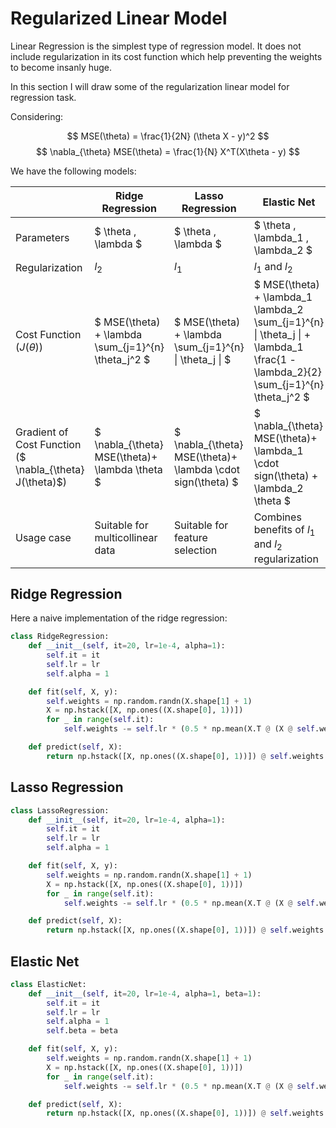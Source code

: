 # Regularized Linear Model

Linear Regression is the simplest type of regression model. It does not include regularization in its cost function which help preventing the weights to become insanly huge.

In this section I will draw some of the regularization linear model for regression task.

Considering:

$$ MSE(\theta) = \frac{1}{2N} (\theta X - y)^2 $$
$$ \nabla_{\theta} MSE(\theta) = \frac{1}{N} X^T(X\theta - y) $$

We have the following models:

|                   | Ridge Regression | Lasso Regression | Elastic Net |
|-------------------|------------------|------------------|-------------|
| Parameters        | $ \theta ,  \lambda $ | $ \theta , \lambda $ | $ \theta ,  \lambda_1 ,  \lambda_2 $ |
| Regularization    | $l_2$            | $l_1$            | $l_1$ and $l_2$ |
| Cost Function ($J(\theta)$)    | $ MSE(\theta) + \lambda \sum_{j=1}^{n} \theta_j^2 $ | $ MSE(\theta) + \lambda \sum_{j=1}^{n} \| \theta_j \| $ | $ MSE(\theta) + \lambda_1 \lambda_2 \sum_{j=1}^{n} \| \theta_j \| + \lambda_1 \frac{1 - \lambda_2}{2} \sum_{j=1}^{n} \theta_j^2 $ |
| Gradient of Cost Function ($ \nabla_{\theta} J(\theta)$) | $ \nabla_{\theta} MSE(\theta)+ \lambda \theta $ | $ \nabla_{\theta} MSE(\theta)+ \lambda \cdot sign(\theta) $ | $ \nabla_{\theta} MSE(\theta)+ \lambda_1 \cdot sign(\theta) + \lambda_2 \theta $ |
| Usage case        | Suitable for multicollinear data   | Suitable for feature selection     | Combines benefits of $l_1$ and $l_2$ regularization |

## Ridge Regression

Here a naive implementation of the ridge regression:

```python
class RidgeRegression:
    def __init__(self, it=20, lr=1e-4, alpha=1):
        self.it = it
        self.lr = lr
        self.alpha = 1

    def fit(self, X, y):
        self.weights = np.random.randn(X.shape[1] + 1)
        X = np.hstack([X, np.ones((X.shape[0], 1))])
        for _ in range(self.it):
            self.weights -= self.lr * (0.5 * np.mean(X.T @ (X @ self.weights - y)) + self.alpha * self.weights)

    def predict(self, X):
        return np.hstack([X, np.ones((X.shape[0], 1))]) @ self.weights
```

## Lasso Regression

```python
class LassoRegression:
    def __init__(self, it=20, lr=1e-4, alpha=1):
        self.it = it
        self.lr = lr
        self.alpha = 1

    def fit(self, X, y):
        self.weights = np.random.randn(X.shape[1] + 1)
        X = np.hstack([X, np.ones((X.shape[0], 1))])
        for _ in range(self.it):
            self.weights -= self.lr * (0.5 * np.mean(X.T @ (X @ self.weights - y)) + self.alpha * np.sign(self.weights))

    def predict(self, X):
        return np.hstack([X, np.ones((X.shape[0], 1))]) @ self.weights
```

## Elastic Net

```python
class ElasticNet:
    def __init__(self, it=20, lr=1e-4, alpha=1, beta=1):
        self.it = it
        self.lr = lr
        self.alpha = 1
        self.beta = beta

    def fit(self, X, y):
        self.weights = np.random.randn(X.shape[1] + 1)
        X = np.hstack([X, np.ones((X.shape[0], 1))])
        for _ in range(self.it):
            self.weights -= self.lr * (0.5 * np.mean(X.T @ (X @ self.weights - y)) + self.alpha * np.sign(self.weights) + self.beta * self.weights)

    def predict(self, X):
        return np.hstack([X, np.ones((X.shape[0], 1))]) @ self.weights
```